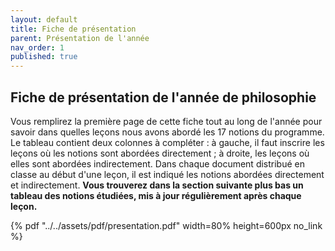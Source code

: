 ```yaml
---
layout: default
title: Fiche de présentation
parent: Présentation de l'année
nav_order: 1
published: true
---
```


## Fiche de présentation de l'année de philosophie

Vous remplirez la première page de cette fiche tout au long de l'année pour savoir dans quelles leçons nous avons abordé les 17 notions du programme. Le tableau contient deux colonnes à compléter : à gauche, il faut inscrire les leçons où les notions sont abordées directement ; à droite, les leçons où elles sont abordées indirectement. Dans chaque document distribué en classe au début d'une leçon, il est indiqué les notions abordées directement et indirectement. **Vous trouverez dans la section suivante plus bas un tableau des notions étudiées, mis à jour régulièrement après chaque leçon.**
 
{% pdf "../../assets/pdf/presentation.pdf" width=80% height=600px no_link %}
